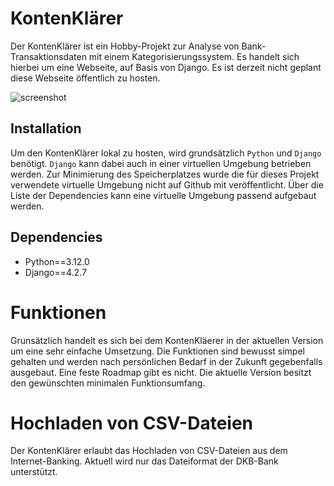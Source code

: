 # KontenKlärer
Der KontenKlärer ist ein Hobby-Projekt zur Analyse von Bank-Transaktionsdaten mit einem Kategorisierungssystem. Es handelt sich hierbei um eine Webseite, auf Basis von Django. Es ist derzeit nicht geplant diese Webseite öffentlich zu hosten. 

![screenshot](screenshots/screenshot.png)

## Installation
Um den KontenKlärer lokal zu hosten, wird grundsätzlich `Python` und `Django` benötigt. `Django` kann dabei auch in einer virtuellen Umgebung betrieben werden. Zur Minimierung des Speicherplatzes wurde die für dieses Projekt verwendete virtuelle Umgebung nicht auf Github mit veröffentlicht. Über die Liste der Dependencies kann eine virtuelle Umgebung passend aufgebaut werden.

## Dependencies
* Python==3.12.0
* Django==4.2.7

# Funktionen
Grunsätzlich handelt es sich bei dem KontenKläerer in der aktuellen Version um eine sehr einfache Umsetzung. Die Funktionen sind bewusst simpel gehalten und werden nach persönlichen Bedarf in der Zukunft gegebenfalls ausgebaut. Eine feste Roadmap gibt es nicht. Die aktuelle Version besitzt den gewünschten minimalen Funktionsumfang.

# Hochladen von CSV-Dateien
Der KontenKlärer erlaubt das Hochladen von CSV-Dateien aus dem Internet-Banking. Aktuell wird nur das Dateiformat der DKB-Bank unterstützt. 